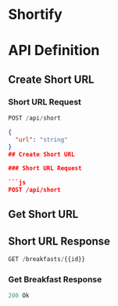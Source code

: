 # Shortify
# API Definition

## Create Short URL

### Short URL Request

```js
POST /api/short
```

```json
{
  "url": "string"
}
## Create Short URL

### Short URL Request

```js
POST /api/short
```

## Get Short URL

## Short URL Response


```js
GET /breakfasts/{{id}}
```

### Get Breakfast Response

```js
200 Ok
```

